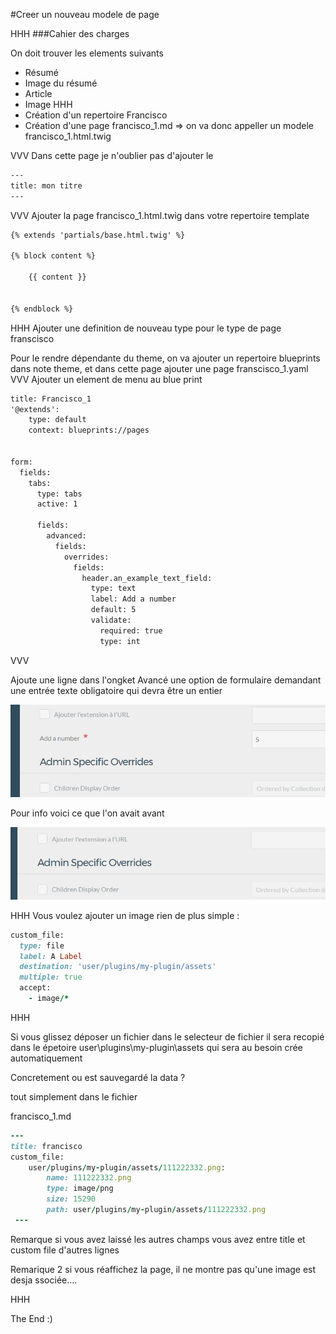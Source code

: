 #Creer un nouveau modele de page

HHH
###Cahier des charges

On doit trouver les elements suivants

- Résumé
- Image du résumé
- Article
- Image
HHH
- Création d'un repertoire Francisco 
- Création d'une page francisco_1.md => on va donc appeller un modele francisco_1.html.twig

VVV
Dans cette page je n'oublier pas d'ajouter le

```html
---
title: mon titre
---
```
VVV
Ajouter la page francisco_1.html.twig dans votre repertoire template
```html
{% extends 'partials/base.html.twig' %}

{% block content %}

    {{ content }}


{% endblock %}
```
HHH
Ajouter une definition de nouveau type pour le type de page franscisco

Pour le rendre dépendante du theme, on va ajouter un repertoire blueprints dans note theme, et dans cette page ajouter une page
franscisco_1.yaml
VVV
Ajouter un element de menu au blue print

```html
title: Francisco_1
'@extends':
    type: default
    context: blueprints://pages


form:
  fields:
    tabs:
      type: tabs
      active: 1

      fields:
        advanced:
          fields:
            overrides:
              fields:
                header.an_example_text_field:
                  type: text
                  label: Add a number
                  default: 5
                  validate:
                    required: true
                    type: int
```

VVV

Ajoute une ligne dans l'ongket Avancé une option de formulaire demandant une entrée texte obligatoire qui devra être un entier

![image](assets/111222333.png)

Pour info voici ce que l'on avait avant

![image](assets/111222332.png)

HHH
Vous voulez ajouter un image rien de plus simple : 

```ruby
custom_file:
  type: file
  label: A Label
  destination: 'user/plugins/my-plugin/assets'
  multiple: true
  accept:
    - image/*
```    

HHH

Si vous glissez déposer un fichier dans le selecteur de fichier il sera recopié dans le épetoire user\plugins\my-plugin\assets qui sera au besoin crée automatiquement

Concretement ou est sauvegardé la data ?

tout simplement dans le fichier

francisco_1.md
```ruby 
---
title: francisco
custom_file:
    user/plugins/my-plugin/assets/111222332.png:
        name: 111222332.png
        type: image/png
        size: 15290
        path: user/plugins/my-plugin/assets/111222332.png
 ---       
```

Remarque si vous avez laissé les autres champs vous avez entre title et custom file d'autres lignes

Remarique 2 si vous réaffichez la page, il ne montre pas qu'une image est desja ssociée....

HHH

The End :)
